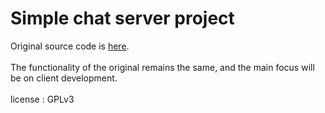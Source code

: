 # Simple chat server project
Original source code is [here](https://github.com/yorickdewid/Chat-Server).
<br></br>
The functionality of the original remains the same, and the main focus will be on client development.
<br></br>
license : GPLv3
